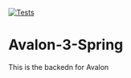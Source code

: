 [![Tests](https://github.com/blu3berry-why/Avalon-3-Spring/actions/workflows/blank.yml/badge.svg)](https://github.com/blu3berry-why/Avalon-3-Spring/actions/workflows/blank.yml)

# Avalon-3-Spring

This is the backedn for Avalon

